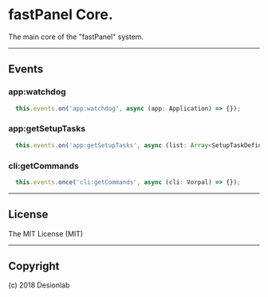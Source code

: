 # fastPanel Core.
The main core of the "fastPanel" system.

---

## Events

### app:watchdog
```typescript
  this.events.on('app:watchdog', async (app: Application) => {});
```

### app:getSetupTasks
```typescript
  this.events.on('app:getSetupTasks', async (list: Array<SetupTaskDefinesMethod>) => {});
```

### cli:getCommands
```typescript
  this.events.once('cli:getCommands', async (cli: Vorpal) => {});
```

---

## License
The MIT License (MIT)

---

## Copyright
(c) 2018 Desionlab
